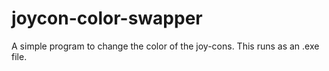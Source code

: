 # joycon-color-swapper

A simple program to change the color of the joy-cons. This runs as an .exe file.
